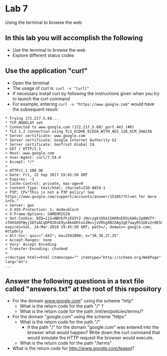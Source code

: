 # Lab 7
Using the terminal to browse the web

## In this lab you will accomplish the following
 - Use the terminal to browse the web
 - Explore different status codes

## Use the application "curl"
 - Open the terminal
 - The usage of curl is: ```curl -v "[url]"```
 - If necessary install curl by following the instructions given when you try to launch the curl command
 - For example, entering ```curl -v "https://www.google.com"``` would have the subsequent result:

```
* Trying 172.217.5.68...
* TCP_NODELAY set
* Connected to www.google.com (172.217.5.68) port 443 (#0)
* TLS 1.2 connection using TLS_ECDHE_ECDSA_WITH_AES_128_GCM_SHA256
* Server certificate: www.google.com
* Server certificate: Google Internet Authority G2
* Server certificate: GeoTrust Global CA
> GET / HTTP/1.1
> Host: www.google.com
> User-Agent: curl/7.54.0
> Accept: */*
> 
< HTTP/1.1 200 OK
< Date: Fri, 22 Sep 2017 19:45:50 GMT
< Expires: -1
< Cache-Control: private, max-age=0
< Content-Type: text/html; charset=ISO-8859-1
< P3P: CP="This is not a P3P policy! See https://www.google.com/support/accounts/answer/151657?hl=en for more info."
< Server: gws
< X-XSS-Protection: 1; mode=block
< X-Frame-Options: SAMEORIGIN
< Set-Cookie: NID=112=NBVb7hjEG5Y2-jNvczgktDkk1SAKRnE6hLKA6c2pAWU7Y-iTHVGXOYWyjIDfaACqOP820vE9ysAkmOhtox2NxsjsVRhgXB2OAg3gE7awyR51OEv2n9E5G1u_hkMJQb3R; expires=Sat, 24-Mar-2018 19:45:50 GMT; path=/; domain=.google.com; HttpOnly
< Alt-Svc: quic=":443"; ma=2592000; v="39,38,37,35"
< Accept-Ranges: none
< Vary: Accept-Encoding
< Transfer-Encoding: chunked
< 
<!doctype html><html itemscope="" itemtype="http://schema.org/WebPage" lang="en">
...
```

## Answer the following questions in a text file called "answers.txt" at the root of this repository
  - For the domain www.google.com" using the scheme "http" 
    - What is the return code for the path "/" ?
    - What is the return code for the path /intl/en/policies/terms/?
  - For the domain "google.com" using the scheme "https"
    - What is the return code for the path "/"
        - If the path "/" for the domain "google.com" was entered into the browser what would happen? Write down the curl command that would simulate the HTTP request the browser would execute.
    - What is the return code for the path "/terms"
 - What is the return code for http://www.google.com/teapot?

